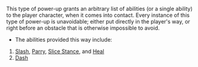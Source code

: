 This type of power-up grants an arbitrary list of abilities (or a single ability) to the player character, when it comes into contact. Every instance of this type of power-up is unavoidable; either put directly in the player's way, or right before an obstacle that is otherwise impossible to avoid.

-  The abilities provided this way include:
  1. [Slash](../Ablities/Slash.md), [Parry](../Ablities/Parry.md), [Slice Stance](../Ablities/Slice%20Stance.md), and [Heal](../Ablities/Heal.md)
  2. [Dash](../Ablities/Dash.md)
